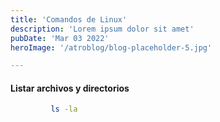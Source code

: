 ```yaml
---
title: 'Comandos de Linux'
description: 'Lorem ipsum dolor sit amet'
pubDate: 'Mar 03 2022'
heroImage: '/atroblog/blog-placeholder-5.jpg'

---
```


#### Listar archivos y directorios

```bash
         ls -la
```